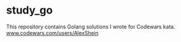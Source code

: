 # study_go
This repository contains Golang solutions I wrote for Codewars kata.
www.codewars.com/users/AlexShein
